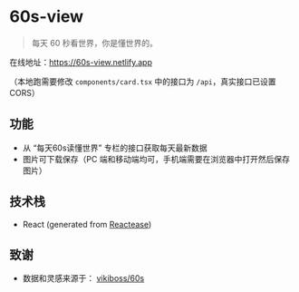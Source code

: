 # 60s-view

> 每天 60 秒看世界，你是懂世界的。

在线地址：https://60s-view.netlify.app

（本地跑需要修改 `components/card.tsx` 中的接口为 `/api`，真实接口已设置 CORS）

## 功能

- 从 “每天60s读懂世界” 专栏的接口获取每天最新数据
- 图片可下载保存（PC 端和移动端均可，手机端需要在浏览器中打开然后保存图片）

## 技术栈

- React (generated from [Reactease](https://reactease.netlify.app/))

## 致谢

- 数据和灵感来源于： [vikiboss/60s](https://github.com/vikiboss/60s)
